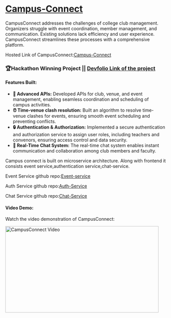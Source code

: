 <h1 align="left"><a href="https://campusconnect-wrgc.onrender.com/home/" target="_blank">Campus-Connect</a></h1>
<p align="left">
    CampusConnect addresses the challenges of college club management. Organizers struggle with event coordination, member management, and communication. Existing solutions lack efficiency and user experience. CampusConnect streamlines these processes with a comprehensive platform.
</p>
<p align="left">
    Hosted Link of CampusConnect:<a href="https://campusconnect-wrgc.onrender.com/home/" target="_blank">Campus-Connect</a>  
</p>
<h3 align="left">🏆Hackathon Winning Project || <a href="https://devfolio.co/projects/campus-connect-ce6c" target="_blank">Devfolio Link of the project</a></h3>

<h4 align="left">Features Built:</h4>
<ul align="left">
    <li><strong>🚀 Advanced APIs:</strong> Developed APIs for club, venue, and event management, enabling seamless coordination and scheduling of campus activities.</li>
    <li><strong>⏰ Time-venue clash resolution:</strong> Built an algorithm to resolve time-venue clashes for events, ensuring smooth event scheduling and preventing conflicts.</li>
    <li><strong>🔒 Authentication & Authorization:</strong> Implemented a secure authentication and authorization service to assign user roles, including teachers and convenors, ensuring access control and data security.</li>
    <li><strong>💬 Real-Time Chat System:</strong> The real-time chat system enables instant communication and collaboration among club members and faculty.</li>
</ul>
    <p align="left">
   Campus connect is built on microservice architecture. Along with frontend it consists event service,authentication service,chat-service. 
    </p>
    <p align="left">
    Event Service github repo:<a href="https://github.com/SaikatKar-12/Event_Service" target="_blank">Event-service</a>  
</p>
<p align="left">
    Auth Service github repo:<a href="https://github.com/SaikatKar-12/Auth_Service_CC" target="_blank">Auth-Service</a>  
</p>
<p align="left">
    Chat Service github repo:<a href="https://github.com/SaikatKar-12/chat_service" target="_blank">Chat-Service</a>  
</p>

<h4 align="left">Video Demo:</h4>
<p align="left">
    Watch the video demonstration of CampusConnect:
</p>
<p align="left">
    <a href="https://www.youtube.com/watch?v=ZKEUA-w5Zpo&t=6s" target="_blank">
        <img src="https://i.ytimg.com/vi/ZKEUA-w5Zpo/hqdefault.jpg?sqp=-oaymwE2CNACELwBSFXyq4qpAygIARUAAIhCGAFwAcABBvABAfgBzgaAAt4DigIMCAAQARg4IEYofzAP&rs=AOn4CLB7T6jym-AOjGdh1EdPnFn5jou50w" alt="CampusConnect Video" width="480" height="270">
    </a>
</p>
